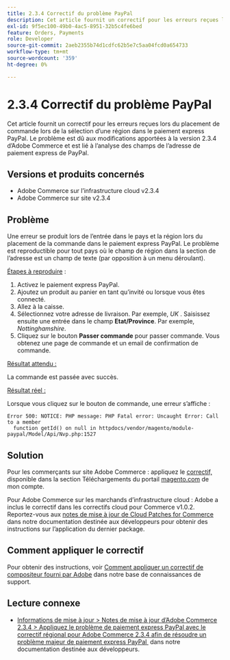 ```yaml
---
title: 2.3.4 Correctif du problème PayPal
description: Cet article fournit un correctif pour les erreurs reçues lors du placement de commande lors de la sélection d’une région dans le paiement express PayPal. Le problème est dû aux modifications apportées à la version 2.3.4 d’Adobe Commerce et est lié à l’analyse des champs de l’adresse de paiement express de PayPal.
exl-id: 9f5ec100-49b0-4ac5-8951-32b5c4fe6bed
feature: Orders, Payments
role: Developer
source-git-commit: 2aeb2355b74d1cdfc62b5e7c5aa04fcd0a654733
workflow-type: tm+mt
source-wordcount: '359'
ht-degree: 0%

---
```


# 2.3.4 Correctif du problème PayPal

Cet article fournit un correctif pour les erreurs reçues lors du placement de commande lors de la sélection d’une région dans le paiement express PayPal. Le problème est dû aux modifications apportées à la version 2.3.4 d’Adobe Commerce et est lié à l’analyse des champs de l’adresse de paiement express de PayPal.

## Versions et produits concernés

* Adobe Commerce sur l’infrastructure cloud v2.3.4
* Adobe Commerce sur site v2.3.4

## Problème

Une erreur se produit lors de l’entrée dans le pays et la région lors du placement de la commande dans le paiement express PayPal. Le problème est reproductible pour tout pays où le champ de région dans la section de l’adresse est un champ de texte (par opposition à un menu déroulant).

<u>Étapes à reproduire</u> :

1. Activez le paiement express PayPal.
1. Ajoutez un produit au panier en tant qu’invité ou lorsque vous êtes connecté.
1. Allez à la caisse.
1. Sélectionnez votre adresse de livraison. Par exemple, *UK* . Saisissez ensuite une entrée dans le champ **Etat/Province**. Par exemple, *Nottinghamshire*.
1. Cliquez sur le bouton **Passer commande** pour passer commande. Vous obtenez une page de commande et un email de confirmation de commande.

<u>Résultat attendu :</u>

La commande est passée avec succès.

<u>Résultat réel :</u>

Lorsque vous cliquez sur le bouton de commande, une erreur s’affiche :

```
Error 500: NOTICE: PHP message: PHP Fatal error: Uncaught Error: Call to a member
  function getId() on null in httpdocs/vendor/magento/module-paypal/Model/Api/Nvp.php:1527
```

## Solution

Pour les commerçants sur site Adobe Commerce : appliquez le [correctif,](https://magento.com/tech-resources/download#download2353) disponible dans la section Téléchargements du portail [magento.com](https://magento.com) de mon compte.

Pour Adobe Commerce sur les marchands d’infrastructure cloud : Adobe a inclus le correctif dans les correctifs cloud pour Commerce v1.0.2. Reportez-vous aux [notes de mise à jour de Cloud Patches for Commerce](https://experienceleague.adobe.com/fr/docs/commerce-cloud-service/user-guide/release-notes/cloud-patches?itm_source=devdocs&itm_medium=quick_search&itm_campaign=federated_search&itm_term=cloud%20patche) dans notre documentation destinée aux développeurs pour obtenir des instructions sur l’application du dernier package.

## Comment appliquer le correctif

Pour obtenir des instructions, voir [Comment appliquer un correctif de compositeur fourni par Adobe](/help/how-to/general/how-to-apply-a-composer-patch-provided-by-magento.md) dans notre base de connaissances de support.

## Lecture connexe

* [Informations de mise à jour > Notes de mise à jour d’Adobe Commerce 2.3.4 > Appliquez le problème de paiement express PayPal avec le correctif régional pour Adobe Commerce 2.3.4 afin de résoudre un problème majeur de paiement express PayPal &#x200B;](https://commerce-docs.github.io/devdocs-archive/2.3/guides/v2.3/release-notes/release-notes-2-3-4-commerce.html#apply-the-paypal-express-checkout-issue-with-region-patch-for-magento-234-to-address-a-critical-paypal-express-checkout-issue) dans notre documentation destinée aux développeurs.
